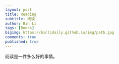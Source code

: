 ```yaml
---
layout: post
title: Reading
subtitle: 阅读
author: Bin Li
tags: [Books]
bigimg: https://binlidaily.github.io/img/path.jpg
comments: true
published: true
---
```


阅读是一件多么好的事情。